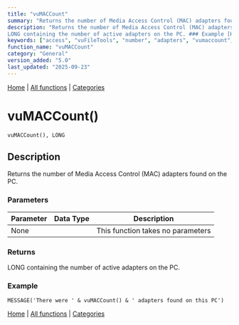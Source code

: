 ```yaml
---
title: "vuMACCount"
summary: "Returns the number of Media Access Control (MAC) adapters found on the PC."
description: "Returns the number of Media Access Control (MAC) adapters found on the PC. ### Parameters ### Returns
LONG containing the number of active adapters on the PC. ### Example [Home](../index.md) | [All functions](index.md) | [Categories](../categories/index.md)"
keywords: ["access", "vuFileTools", "number", "adapters", "vumaccount", "found", "general", "returns", "media", "Clarion", "control", "Windows"]
function_name: "vuMACCount"
category: "General"
version_added: "5.0"
last_updated: "2025-09-23"
---
```


[Home](../index.md) | [All functions](index.md) | [Categories](../categories/index.md)

# vuMACCount()

```Prototype
vuMACCount(), LONG
```


## Description
Returns the number of Media Access Control (MAC) adapters found on the PC.

### Parameters

| Parameter | Data Type | Description |
|-----------|-----------|-------------|
| None      |          | This function takes no parameters |

### Returns
LONG containing the number of active adapters on the PC.

### Example

```Clarion
MESSAGE('There were ' & vuMACCount() & ' adapters found on this PC')
```

[Home](../index.md) | [All functions](index.md) | [Categories](../categories/index.md)
